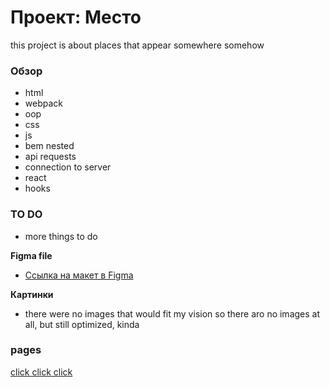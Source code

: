 # Проект: Место

this project is about places that appear somewhere somehow

### Обзор

* html
* webpack
* oop
* css
* js
* bem nested
* api requests
* connection to server
* react
* hooks

### TO DO
* more things to do
 
**Figma file**

* [Ссылка на макет в Figma](https://www.figma.com/file/2cn9N9jSkmxD84oJik7xL7/JavaScript.-Sprint-4?node-id=0%3A1)

**Картинки**

* there were no images that would fit my vision so there aro no images at all, but still optimized, kinda

### pages
[click click click](https://superalex2013.github.io/mesto-react/)

